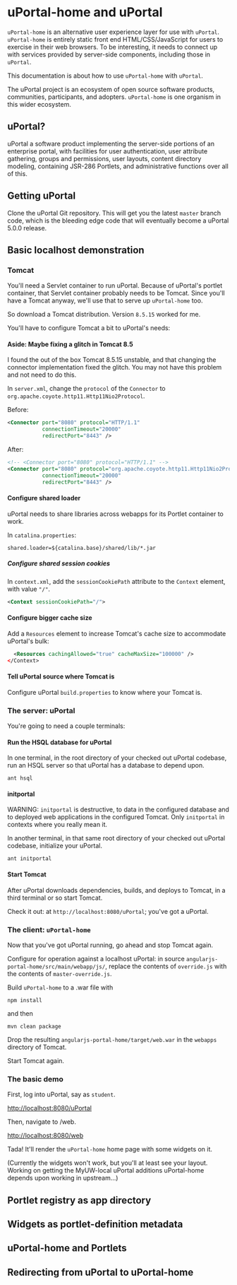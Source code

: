 # uPortal-home and uPortal

`uPortal-home` is an alternative user experience layer for use with `uPortal`. `uPortal-home` is entirely static front end HTML/CSS/JavaScript for users to exercise in their web browsers. To be interesting, it needs to connect up with services provided by server-side components, including those in `uPortal`.

This documentation is about how to use `uPortal-home` with `uPortal`.

The uPortal project is an ecosystem of open source software products, communities, participants, and adopters. `uPortal-home` is one organism in this wider ecosystem.

## uPortal?

uPortal a software product implementing the server-side portions of an enterprise portal, with facilities for user authentication, user attribute gathering, groups and permissions, user layouts, content directory modeling, containing JSR-286 Portlets, and administrative functions over all of this.

## Getting uPortal

Clone the uPortal Git repository. This will get you the latest `master` branch code, which is the bleeding edge code that will eventually become a uPortal 5.0.0 release.

## Basic localhost demonstration

### Tomcat

You'll need a Servlet container to run uPortal. Because of uPortal's portlet container, that Servlet container probably needs to be Tomcat. Since you'll have a Tomcat anyway, we'll use that to serve up `uPortal-home` too.

So download a Tomcat distribution. Version `8.5.15` worked for me.

You'll have to configure Tomcat a bit to uPortal's needs:

#### Aside: Maybe fixing a glitch in Tomcat 8.5

I found the out of the box Tomcat 8.5.15 unstable, and that changing the connector implementation fixed the glitch.  You may not have this problem and not need to do this.

In `server.xml`, change the `protocol` of the `Connector` to `org.apache.coyote.http11.Http11Nio2Protocol`.

Before:

```xml
<Connector port="8080" protocol="HTTP/1.1"
           connectionTimeout="20000"
           redirectPort="8443" />

```

After:

```xml
<!-- <Connector port="8080" protocol="HTTP/1.1" -->
<Connector port="8080" protocol="org.apache.coyote.http11.Http11Nio2Protocol"
           connectionTimeout="20000"
           redirectPort="8443" />
```

#### Configure shared loader

uPortal needs to share libraries across webapps for its Portlet container to work.

In `catalina.properties`:

```
shared.loader=${catalina.base}/shared/lib/*.jar
```

##### Configure shared session cookies

In `context.xml`, add the `sessionCookiePath` attribute to the `Context` element, with value `"/"`.

```xml
<Context sessionCookiePath="/">
```

#### Configure bigger cache size

Add a `Resources` element to increase Tomcat's cache size to accommodate uPortal's bulk:

```xml
  <Resources cachingAllowed="true" cacheMaxSize="100000" />
</Context>
```

#### Tell uPortal source where Tomcat is

Configure uPortal `build.properties` to know where your Tomcat is.




### The server: uPortal

You're going to need a couple terminals:

#### Run the HSQL database for uPortal

In one terminal, in the root directory of your checked out uPortal codebase, run an HSQL server so that uPortal has a database to depend upon.

```
ant hsql
```

#### initportal

WARNING: `initportal` is destructive, to data in the configured database and to deployed web applications in the configured Tomcat. Only `initportal` in contexts where you really mean it.

In another terminal, in that same root directory of your checked out uPortal codebase, initialize your uPortal.

```shell
ant initportal
```

#### Start Tomcat

After uPortal downloads dependencies, builds, and deploys to Tomcat, in a third terminal or so start Tomcat.

Check it out: at `http://localhost:8080/uPortal`; you've got a uPortal.

### The client: `uPortal-home`

Now that you've got uPortal running, go ahead and stop Tomcat again.

Configure for operation against a localhost uPortal: in source `angularjs-portal-home/src/main/webapp/js/`, replace the contents of  `override.js` with the contents of `master-override.js`.

Build `uPortal-home` to a .war file with

```shell
npm install
```

and then

```shell
mvn clean package
```

Drop the resulting `angularjs-portal-home/target/web.war` in the `webapps` directory of Tomcat.

Start Tomcat again.

### The basic demo

First, log into uPortal, say as `student`.

<http://localhost:8080/uPortal>

Then, navigate to /web.

<http://localhost:8080/web>

Tada! It'll render the `uPortal-home` home page with some widgets on it.

(Currently the widgets won't work, but you'll at least see your layout. Working on getting the MyUW-local uPortal additions uPortal-home depends upon working in upstream...)

## Portlet registry as app directory



## Widgets as portlet-definition metadata



## uPortal-home and Portlets



## Redirecting from uPortal to uPortal-home
